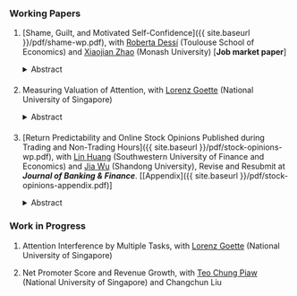 ### Working Papers

1. [Shame, Guilt, and Motivated Self-Confidence]({{ site.baseurl }}/pdf/shame-wp.pdf), with [Roberta Dessí](https://sites.google.com/view/robertadessi/home) (Toulouse School of Economics) and [Xiaojian Zhao](https://sites.google.com/site/xjzhao81) (Monash University) [**Job market paper**]
    <details style="margin-bottom: 20px">
        <summary style="display:list-item; cursor:pointer;">Abstract</summary>
        <blockquote>
            The available evidence from anthropology, economics, and psychology suggests that sensitivity to the emotions of shame and guilt varies across cultures.
            So does (over)confidence in ability and skills.
            Is there a connection between these observations?
            We address this question theoretically and empirically.
            We find significant evidence, consistent with our model, of a negative relationship between the cultural importance of shame relative to guilt and individual confidence.
            The relationship holds across countries, and for U.S. immigrants relative to their culture of origin.
        </blockquote>
    </details>

2. Measuring Valuation of Attention, with [Lorenz Goette](https://fass.nus.edu.sg/ecs/people/lorenz-goette/) (National University of Singapore)
    <details style="margin-bottom: 20px">
        <summary style="display:list-item; cursor:pointer;">Abstract</summary>
        <blockquote>
            Do people value their attention optimally?
            Existing findings suggest that individuals systematically undervalue by how much attention-increasing technologies, in particular reminders, can boost their chance of completing future tasks.
            In a theory-driven experiment, we revisit this question and measure individuals' valuation of reminders by probability equivalent that is completely free from risk preference.
            We find that individuals are still revealed to not fully appreciate the effectiveness of reminders, even after ruling out risk aversion and probability weighting.
        </blockquote>
    </details>

3. [Return Predictability and Online Stock Opinions Published during Trading and Non-Trading Hours]({{ site.baseurl }}/pdf/stock-opinions-wp.pdf), with [Lin Huang](https://riem.swufe.edu.cn/info/1051/1457.htm) (Southwestern University of Finance and Economics) and [Jia Wu](https://jiawu1881.weebly.com) (Shandong University), Revise and Resubmit at ***Journal of Banking & Finance***. [[Appendix]({{ site.baseurl }}/pdf/stock-opinions-appendix.pdf)]
    <details style="margin-bottom: 20px">
        <summary style="display:list-item; cursor:pointer;">Abstract</summary>
        <blockquote>
            This study analyzes the impact of trading- and non-trading-hour opinions on returns using data collected from an online stock forum in China.
            We find that non-trading-hour opinions have a stronger influence on returns than trading-hour opinions.
            However, a return reversal is observed during the subsequent trading periods based on non-trading-hour opinions, suggesting a tug-of-war between individual investors and arbitrageurs.
            Additionally, the effect of non-trading-hour opinions on returns is higher when firms announce important events overnight. These opinions also attract more investor attention.
            We propose that the announcement of such events exposes investors to high levels of uncertainty, leading them to seek advice through online forums.
            Our analysis suggests that investor sentiment and value-relevant information contained in online articles are likely factors that contribute to the return predictability of these opinions.
        </blockquote>
    </details>

### Work in Progress

1. Attention Interference by Multiple Tasks, with [Lorenz Goette](https://fass.nus.edu.sg/ecs/people/lorenz-goette/) (National University of Singapore)

2. Net Promoter Score and Revenue Growth, with [Teo Chung Piaw](https://www.teochungpiaw.com/) (National University of Singapore) and Changchun Liu

<!---
(### Manuscript)

Opinion Evolution on Spatial-Social Networks: Based on Ising Model (in Chinese), undergraduate thesis in physics, May 2017
--->